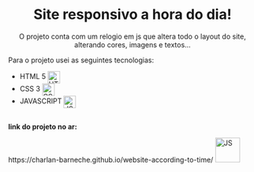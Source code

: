<body >
    <h1 align = 'center'><strong>Site responsivo a hora do dia!</strong></h1>
    <p align = 'center'>O projeto conta com um relogio em js que altera todo o layout do site, alterando cores, imagens e textos... </p>
    <p>Para o projeto usei as seguintes tecnologias:</p>
    <div>
        <ul>
         <li>HTML 5 <img align="center" width="25px" alt="HTML5" src="https://i.imgur.com/BzwyCup.png"></li>
         <li>CSS 3 <img align="center" width="25px" alt="CSS3" src="https://i.imgur.com/ZrplmED.png"></li>
         <li>JAVASCRIPT <img align="center" width="25px" alt="JS" src="https://i.imgur.com/KbVl6l3.png"></li>
</div>
        </ul>
    </div>
  <h2></h2>
  <p><strong>link do projeto no ar:</p></strong> 
  <div>
  https://charlan-barneche.github.io/website-according-to-time/ <img align="bottom" width="50px" alt="JS" src="https://media.giphy.com/media/9366IYNrJIFZeEyiwt/giphy.gif">
  <h2></h2>
  </div>  
</body>
